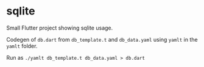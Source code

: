 # sqlite

Small Flutter project showing sqlite usage.

Codegen of `db.dart` from `db_template.t` and `db_data.yaml` using `yamlt` in the `yamlt` folder.

Run as `./yamlt db_template.t db_data.yaml > db.dart`
